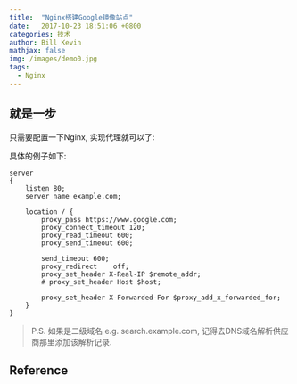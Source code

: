 ```yaml
---
title:  "Nginx搭建Google镜像站点"
date:   2017-10-23 18:51:06 +0800
categories: 技术
author: Bill Kevin 
mathjax: false 
img: /images/demo0.jpg
tags:
  - Nginx 
---
```


## 就是一步

只需要配置一下Nginx, 实现代理就可以了:

具体的例子如下:

```
server
{
	listen 80;
	server_name example.com;

	location / {
		proxy_pass https://www.google.com;
		proxy_connect_timeout 120;
		proxy_read_timeout 600;
		proxy_send_timeout 600;

		send_timeout 600;
		proxy_redirect    off;
		proxy_set_header X-Real-IP $remote_addr;
		# proxy_set_header Host $host;

		proxy_set_header X-Forwarded-For $proxy_add_x_forwarded_for;
	}
}
```


> P.S. 如果是二级域名 e.g. search.example.com, 记得去DNS域名解析供应商那里添加该解析记录.

## Reference
